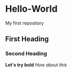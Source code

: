 # Hello-World
My first repository
## First Heading 
### Second Heading 
**Let's try bold**
*How about this*
